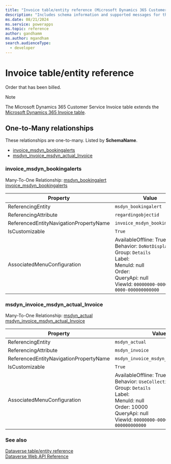 ```yaml
---
title: "Invoice table/entity reference (Microsoft Dynamics 365 Customer Service)"
description: "Includes schema information and supported messages for the Invoice table/entity with Microsoft Dynamics 365 Customer Service."
ms.date: 08/21/2024
ms.service: powerapps
ms.topic: reference
author: gandhamm
ms.author: mgandham
search.audienceType: 
  - developer
---
```


# Invoice table/entity reference

Order that has been billed.

> [!NOTE]
> The Microsoft Dynamics 365 Customer Service Invoice table extends the [Microsoft Dynamics 365 Invoice table](/dynamics365/developer/entities//invoice).




## One-to-Many relationships

These relationships are one-to-many. Listed by **SchemaName**.

- [invoice_msdyn_bookingalerts](#BKMK_invoice_msdyn_bookingalerts)
- [msdyn_invoice_msdyn_actual_Invoice](#BKMK_msdyn_invoice_msdyn_actual_Invoice)

### <a name="BKMK_invoice_msdyn_bookingalerts"></a> invoice_msdyn_bookingalerts

Many-To-One Relationship: [msdyn_bookingalert invoice_msdyn_bookingalerts](msdyn_bookingalert.md#BKMK_invoice_msdyn_bookingalerts)

|Property|Value|
|---|---|
|ReferencingEntity|`msdyn_bookingalert`|
|ReferencingAttribute|`regardingobjectid`|
|ReferencedEntityNavigationPropertyName|`invoice_msdyn_bookingalerts`|
|IsCustomizable|`True`|
|AssociatedMenuConfiguration|AvailableOffline: True<br />Behavior: `DoNotDisplay`<br />Group: `Details`<br />Label: <br />MenuId: null<br />Order: <br />QueryApi: null<br />ViewId: `00000000-0000-0000-0000-000000000000`|

### <a name="BKMK_msdyn_invoice_msdyn_actual_Invoice"></a> msdyn_invoice_msdyn_actual_Invoice

Many-To-One Relationship: [msdyn_actual msdyn_invoice_msdyn_actual_Invoice](msdyn_actual.md#BKMK_msdyn_invoice_msdyn_actual_Invoice)

|Property|Value|
|---|---|
|ReferencingEntity|`msdyn_actual`|
|ReferencingAttribute|`msdyn_invoice`|
|ReferencedEntityNavigationPropertyName|`msdyn_invoice_msdyn_actual_Invoice`|
|IsCustomizable|`True`|
|AssociatedMenuConfiguration|AvailableOffline: True<br />Behavior: `UseCollectionName`<br />Group: `Details`<br />Label: <br />MenuId: null<br />Order: 10000<br />QueryApi: null<br />ViewId: `00000000-0000-0000-0000-000000000000`|



### See also

[Dataverse table/entity reference](../about-entity-reference.md)  
[Dataverse Web API Reference](/power-apps/developer/data-platform/webapi/reference/about)   

